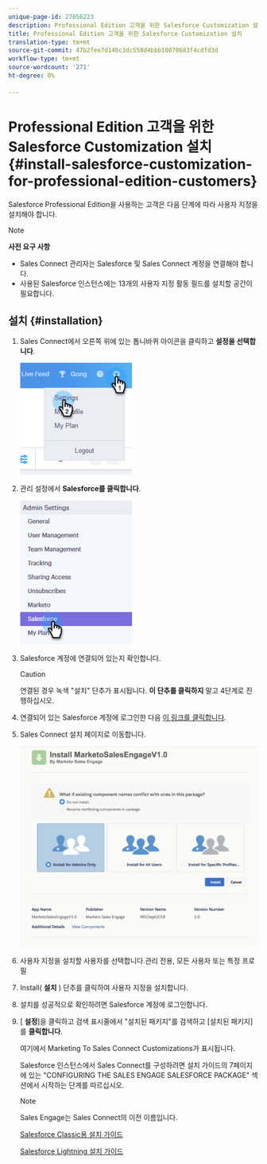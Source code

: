 ```yaml
---
unique-page-id: 27656223
description: Professional Edition 고객을 위한 Salesforce Customization 설치 - Marketing Docs - 제품 설명서
title: Professional Edition 고객을 위한 Salesforce Customization 설치
translation-type: tm+mt
source-git-commit: 47b2fee7d146c3dc558d4bbb10070683f4cdfd3d
workflow-type: tm+mt
source-wordcount: '271'
ht-degree: 0%

---
```



# Professional Edition 고객을 위한 Salesforce Customization 설치 {#install-salesforce-customization-for-professional-edition-customers}

Salesforce Professional Edition을 사용하는 고객은 다음 단계에 따라 사용자 지정을 설치해야 합니다.

>[!NOTE]
>
>**사전 요구 사항**
>
>* Sales Connect 관리자는 Salesforce 및 Sales Connect 계정을 연결해야 합니다.
>* 사용된 Salesforce 인스턴스에는 13개의 사용자 지정 활동 필드를 설치할 공간이 필요합니다.

>



## 설치 {#installation}

1. Sales Connect에서 오른쪽 위에 있는 톱니바퀴 아이콘을 클릭하고 **설정을 선택합니다**.

   ![](assets/one-4.png)

1. 관리 설정에서 **Salesforce를 클릭합니다**.

   ![](assets/two-4.png)

1. Salesforce 계정에 연결되어 있는지 확인합니다.

   >[!CAUTION]
   >
   >연결된 경우 녹색 &quot;설치&quot; 단추가 표시됩니다. **이 단추를 클릭하지** 말고 4단계로 진행하십시오.

1. 연결되어 있는 Salesforce 계정에 로그인한 다음 [이 링크를 클릭합니다](http://login.salesforce.com/packaging/installPackage.apexp?p0=04t0b000001oWEZ).
1. Sales Connect 설치 페이지로 이동합니다.

   ![](assets/install-package.png)

1. 사용자 지정을 설치할 사용자를 선택합니다.관리 전용, 모든 사용자 또는 특정 프로필
1. Install( **설치** ) 단추를 클릭하여 사용자 지정을 설치합니다.
1. 설치를 성공적으로 확인하려면 Salesforce 계정에 로그인합니다.
1. [ **설정**]을 클릭하고 검색 표시줄에서 &quot;설치된 패키지&quot;를 검색하고 [설치된 패키지]를 **클릭합니다**.

   여기에서 Marketing To Sales Connect Customizations가 표시됩니다.

   Salesforce 인스턴스에서 Sales Connect를 구성하려면 설치 가이드의 7페이지에 있는 &quot;CONFIGURING THE SALES ENGAGE SALESFORCE PACKAGE&quot; 섹션에서 시작하는 단계를 따르십시오.

   >[!NOTE]
   >
   >Sales Engage는 Sales Connect의 이전 이름입니다.

   [Salesforce Classic용 설치 가이드](http://s3.amazonaws.com/tout-user-store/salesforce/assets/Marketo+Sales+Engage+For+Salesforce_+Installation+and+Success+Guide.pdf)

   [Salesforce Lightning 설치 가이드](http://s3.amazonaws.com/tout-user-store/salesforce/assets/SF+Guide+for+Lightning.pdf)

